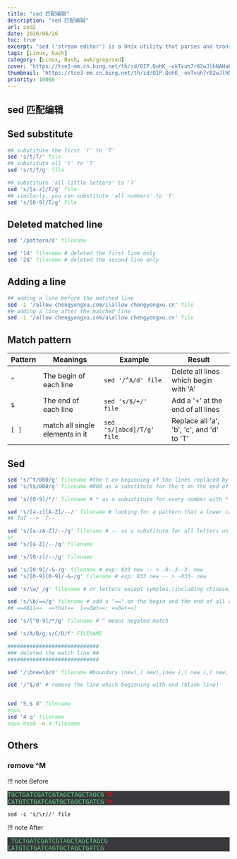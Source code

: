 ```yaml
---
title: "sed 匹配编辑"
description: "sed 匹配编辑"
url: sed2
date: 2020/06/26
toc: true
excerpt: "sed ('stream editor') is a Unix utility that parses and transforms text, using a simple, compact programming language. sed was developed from 1973 to 1974 by Lee E. McMahon of Bell Labs, and is available today for most operating systems."
tags: [Linux, bash]
category: [Linux, Bash, awk/grep/sed]
cover: 'https://tse3-mm.cn.bing.net/th/id/OIP.QohK_-okTvuh7r82wJlhNAHaE9?w=465&h=180'
thumbnail: 'https://tse3-mm.cn.bing.net/th/id/OIP.QohK_-okTvuh7r82wJlhNAHaE9?w=180&h=180'
priority: 10000
---
```


## sed 匹配编辑


## Sed substitute

```bash
## substitute the first 't' to 'T'
sed 's/t/T/' file
## substitute all 't' to 'T'
sed 's/t/T/g' file

## substitute 'all little letters' to 'T'
sed 's/[a-z]/T/g' file
## similarly, you can substitute 'all numbers' to 'T'
sed 's/[0-9]/T/g' File
```

## Deleted matched line

```bash
sed '/pattern/d' filename

sed '1d' filename # deleted the first line only
sed '2d' filename # deleted the second line only
```

## Adding a line

```bash
## adding a line before the matched line
sed -i '/allow chengyongxu.com/i\allow chengyongxu.cn' file
## adding a line after the matched line
sed -i '/allow chengyongxu.com/a\allow chengyongxu.cn' file
```

## Match pattern
|Pattern|Meanings|Example|Result|
|--|--|--|--|
|`^`|The begin of each line|`sed '/^A/d' file`|Delete all lines which begin with 'A'|
|`$`|The end of each line|`sed 's/$/+/' file`| Add a '+' at the end of all lines|
|`[ ]`|match all single elements in it|`sed 's/[abcd]/T/g' file`|Replace all 'a', 'b', 'c', and 'd' to 'T'|


## Sed
```bash
sed 's/^t/000/g' filename #the t on beginning of the lines replaced by ***
sed 's/t$/000/g' filename #000 as a substitute for the t on the end of the lines

sed 's/[0-9]/*/' filename # * as a subustitute for every number with *

sed 's/[a-z][A-Z]/--/' filename # looking for a pattern that a lower capital followed a capital
## TaT -->  T--

sed 's/[a-zA-Z]/--/g' filename # -- as a substitute for all letters on the filename
or
sed 's/[a-Z]/--/g' filename

sed 's/[0-z]/--/g' filename

sed 's/[0-9]/-&-/g' filename # exp: 833 new -- > -8--3--3- new
sed 's/[0-9][0-9]/-&-/g' filename # exp: 833 new -- > -833- new

sed 's/\w/_/g' filename # or letters except symples.(including chinese)

sed 's/\b/==/g' filename # add a "==" on the begin and the end of all words
## ==4811==  ==that==  [==ðæt==; ==ðət==]

sed 's/[^0-9]/*/g' filename # ^ means negated match

sed 's/A/B/g;s/C/D/f' FILENAME

#############################
### deleted the match line ##
#############################

sed '/\bnew\b/d' filename #boundary (new),( new),(new ),( new ),( new, )

sed '/^$/d' # remove the line which beginning with end (blank line)


sed '5,$ d' filename
equo
sed '4 q' filename
equo head -n 4 filename
```


## Others

### remove ^M

!!! note Before
    <pre>
    TGCTGATCGATCGTAGCTAGCTAGCG<font color="red">^M</font>
    CATGTCTGATCAGTGCTAGCTGATCG<font color="red">^M</font>
    </pre>

`sed -i 's/\r//' file`

!!! note After
    <pre>
    TGCTGATCGATCGTAGCTAGCTAGCG
    CATGTCTGATCAGTGCTAGCTGATCG
    </pre>


<style>
pre {
  background-color:#38393d;
  color: #5fd381;
}
</style>
